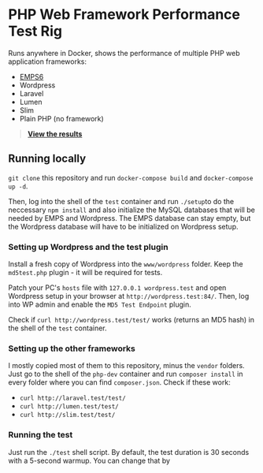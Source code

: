 # PHP Web Framework Performance Test Rig

Runs anywhere in Docker, shows the performance of multiple PHP web application
frameworks:

* [EMPS6](https://github.com/AlexGnatko/EMPS6)
* Wordpress
* Laravel
* Lumen
* Slim
* Plain PHP (no framework)

> **[View the results](RESULTS.md)**

## Running locally

`git clone` this repository and run `docker-compose build` and `docker-compose up -d`.

Then, log into the shell of the `test` container and run `./setup`to
do the neccessary `npm install` and also initialize the MySQL databases
that will be needed by EMPS and Wordpress. The EMPS database can stay
empty, but the Wordpress database will have to be initialized on
Wordpress setup.

### Setting up Wordpress and the test plugin

Install a fresh copy of Wordpress into the `www/wordpress` folder.
Keep the `md5test.php` plugin - it will be required for tests.

Patch your PC's `hosts` file with `127.0.0.1 wordpress.test` and
open Wordpress setup in your browser at `http://wordpress.test:84/`.
Then, log into WP admin and enable the `MD5 Test Endpoint` plugin.

Check if `curl http://wordpress.test/test/` works (returns an MD5 hash)
in the shell of the `test` container.

### Setting up the other frameworks

I mostly copied most of them to this repository, minus the `vendor`
folders. Just go to the shell of the `php-dev` container and
run `composer install` in every folder where you can find 
`composer.json`. Check if these work:

* `curl http://laravel.test/test/`
* `curl http://lumen.test/test/`
* `curl http://slim.test/test/`

### Running the test

Just run the `./test` shell script. By default, the test duration
is 30 seconds with a 5-second warmup. You can change that by